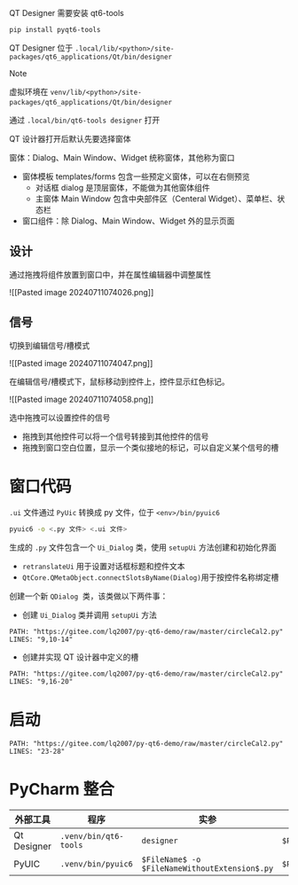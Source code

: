 QT Designer 需要安装 qt6-tools​

```bash
pip install pyqt6-tools
```

QT Designer 位于 `.local/lib/<python>/site-packages/qt6_applications/Qt/bin/designer​`

> [!note]
> 虚拟环境在 `venv/lib/<python>/site-packages/qt6_applications/Qt/bin/designer` ​​

通过 `.local/bin/qt6-tools designer​​` 打开

QT 设计器打开后默认先要选择窗体

窗体：Dialog、Main Window、Widget 统称窗体，其他称为窗口

- 窗体模板 templates/forms​ 包含一些预定义窗体，可以在右侧预览
	- 对话框 dialog 是顶层窗体，不能做为其他窗体组件
	- 主窗体 Main Window 包含中央部件区（Centeral Widget）、菜单栏、状态栏
- 窗口组件：除 Dialog、Main Window、Widget 外的显示页面
## 设计

通过拖拽将组件放置到窗口中，并在属性编辑器中调整属性

![[Pasted image 20240711074026.png]]
## 信号

切换到编辑信号/槽模式

![[Pasted image 20240711074047.png]]

在编辑信号/槽模式下，鼠标移动到控件上，控件显示红色标记。

![[Pasted image 20240711074058.png]]

选中拖拽可以设置控件的信号
- 拖拽到其他控件可以将一个信号转接到其他控件的信号
- 拖拽到窗口空白位置，显示一个类似接地的标记，可以自定义某个信号的槽

# 窗口代码

​`.ui​` 文件通过 `PyUic` 转换成 py 文件，位于 `<env>/bin/pyuic6​`

```bash
pyuic6 -o <.py 文件> <.ui 文件>
```

生成的 `.py`​ 文件包含一个 `Ui_Dialog`​ 类，使用 `setupUi`​ 方法创建和初始化界面

- ​`retranslateUi`​ 用于设置对话框标题和控件文本
- ​`QtCore.QMetaObject.connectSlotsByName(Dialog)​` 用于按控件名称绑定槽

创建一个新 `QDialog` ​ 类，该类做以下两件事：

- 创建 `Ui_Dialog`​ 类并调用 `setupUi`​ 方法

```embed-python
PATH: "https://gitee.com/lq2007/py-qt6-demo/raw/master/circleCal2.py"
LINES: "9,10-14"
```

- 创建并实现 QT 设计器中定义的槽

```embed-python
PATH: "https://gitee.com/lq2007/py-qt6-demo/raw/master/circleCal2.py"
LINES: "9,16-20"
```
# 启动

```embed-python
PATH: "https://gitee.com/lq2007/py-qt6-demo/raw/master/circleCal2.py"
LINES: "23-28"
```
# PyCharm 整合

| 外部工具        | 程序                    | 实参                                            | 工作目录               |
| ----------- | --------------------- | --------------------------------------------- | ------------------ |
| Qt Designer | `.venv/bin/qt6-tools` | `designer`                                    | `$ProjectFileDir$` |
| PyUIC       | `.venv/bin/pyuic6`    | `$FileName$ -o $FileNameWithoutExtension$.py` | `$ProjectFileDir$` |
